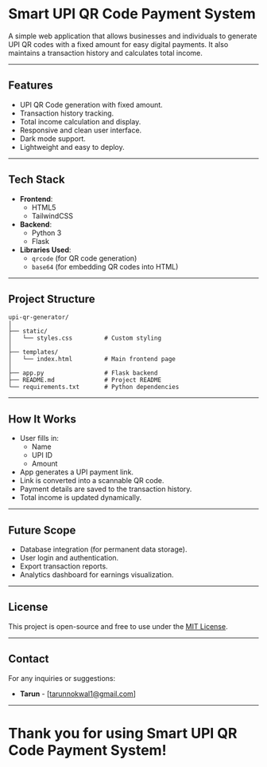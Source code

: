 # Smart UPI QR Code Payment System

A simple web application that allows businesses and individuals to generate UPI QR codes with a fixed amount for easy digital payments. It also maintains a transaction history and calculates total income.

---

## Features

- UPI QR Code generation with fixed amount.
- Transaction history tracking.
- Total income calculation and display.
- Responsive and clean user interface.
- Dark mode support.
- Lightweight and easy to deploy.

---

## Tech Stack

- **Frontend**:  
  - HTML5  
  - TailwindCSS
- **Backend**:  
  - Python 3  
  - Flask
- **Libraries Used**:  
  - `qrcode` (for QR code generation)  
  - `base64` (for embedding QR codes into HTML)

---


## Project Structure

```
upi-qr-generator/
│
├── static/
│   └── styles.css         # Custom styling
│
├── templates/
│   └── index.html         # Main frontend page
│
├── app.py                 # Flask backend
├── README.md              # Project README
└── requirements.txt       # Python dependencies
```

---

## How It Works

- User fills in:
  - Name
  - UPI ID
  - Amount
- App generates a UPI payment link.
- Link is converted into a scannable QR code.
- Payment details are saved to the transaction history.
- Total income is updated dynamically.

---

## Future Scope

- Database integration (for permanent data storage).
- User login and authentication.
- Export transaction reports.
- Analytics dashboard for earnings visualization.

---

## License

This project is open-source and free to use under the [MIT License](LICENSE).

---

## Contact

For any inquiries or suggestions:  
- **Tarun** - [tarunnokwal1@gmail.com]

---

# Thank you for using Smart UPI QR Code Payment System!
